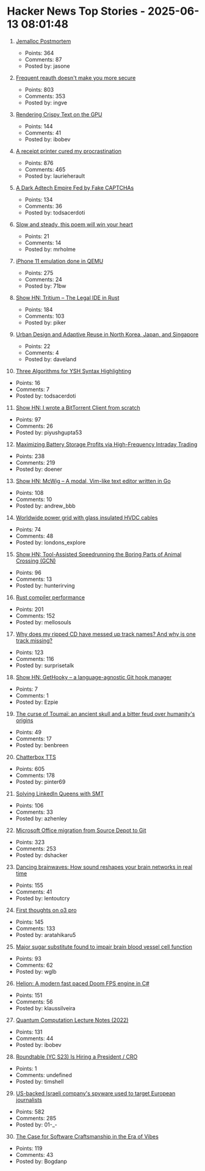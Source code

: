 # Hacker News Top Stories - 2025-06-13 08:01:48

1. [Jemalloc Postmortem](https://jasone.github.io/2025/06/12/jemalloc-postmortem/)
   - Points: 364
   - Comments: 87
   - Posted by: jasone

2. [Frequent reauth doesn't make you more secure](https://tailscale.com/blog/frequent-reath-security)
   - Points: 803
   - Comments: 353
   - Posted by: ingve

3. [Rendering Crispy Text on the GPU](https://osor.io/text)
   - Points: 144
   - Comments: 41
   - Posted by: ibobev

4. [A receipt printer cured my procrastination](https://www.laurieherault.com/articles/a-thermal-receipt-printer-cured-my-procrastination)
   - Points: 876
   - Comments: 465
   - Posted by: laurieherault

5. [A Dark Adtech Empire Fed by Fake CAPTCHAs](https://krebsonsecurity.com/2025/06/inside-a-dark-adtech-empire-fed-by-fake-captchas/)
   - Points: 134
   - Comments: 36
   - Posted by: todsacerdoti

6. [Slow and steady, this poem will win your heart](https://www.nytimes.com/interactive/2025/06/12/books/kay-ryan-turtle-poem.html)
   - Points: 21
   - Comments: 14
   - Posted by: mrholme

7. [iPhone 11 emulation done in QEMU](https://github.com/ChefKissInc/QEMUAppleSilicon)
   - Points: 275
   - Comments: 24
   - Posted by: 71bw

8. [Show HN: Tritium – The Legal IDE in Rust](https://tritium.legal/preview)
   - Points: 184
   - Comments: 103
   - Posted by: piker

9. [Urban Design and Adaptive Reuse in North Korea, Japan, and Singapore](https://www.governance.fyi/p/adaptive-reuse-across-asia-singapores)
   - Points: 22
   - Comments: 4
   - Posted by: daveland

10. [Three Algorithms for YSH Syntax Highlighting](https://github.com/oils-for-unix/oils.vim/blob/main/doc/algorithms.md)
   - Points: 16
   - Comments: 7
   - Posted by: todsacerdoti

11. [Show HN: I wrote a BitTorrent Client from scratch](https://github.com/piyushgupta53/go-torrent-client)
   - Points: 97
   - Comments: 26
   - Posted by: piyushgupta53

12. [Maximizing Battery Storage Profits via High-Frequency Intraday Trading](https://arxiv.org/abs/2504.06932)
   - Points: 238
   - Comments: 219
   - Posted by: doener

13. [Show HN: McWig – A modal, Vim-like text editor written in Go](https://github.com/firstrow/mcwig)
   - Points: 108
   - Comments: 10
   - Posted by: andrew_bbb

14. [Worldwide power grid with glass insulated HVDC cables](https://omattos.com/2025/06/12/glass-hvdc-cables.html)
   - Points: 74
   - Comments: 48
   - Posted by: londons_explore

15. [Show HN: Tool-Assisted Speedrunning the Boring Parts of Animal Crossing (GCN)](https://github.com/hunterirving/pico-crossing)
   - Points: 96
   - Comments: 13
   - Posted by: hunterirving

16. [Rust compiler performance](https://kobzol.github.io/rust/rustc/2025/06/09/why-doesnt-rust-care-more-about-compiler-performance.html)
   - Points: 201
   - Comments: 152
   - Posted by: mellosouls

17. [Why does my ripped CD have messed up track names? And why is one track missing?](https://www.akpain.net/blog/inside-a-cd/)
   - Points: 123
   - Comments: 116
   - Posted by: surprisetalk

18. [Show HN: GetHooky – a language-agnostic Git hook manager](https://ezpieco.github.io/GetHooky/)
   - Points: 7
   - Comments: 1
   - Posted by: Ezpie

19. [The curse of Toumaï: an ancient skull and a bitter feud over humanity's origins](https://www.theguardian.com/science/2025/may/27/the-curse-of-toumai-ancient-skull-disputed-femur-feud-humanity-origins)
   - Points: 49
   - Comments: 17
   - Posted by: benbreen

20. [Chatterbox TTS](https://github.com/resemble-ai/chatterbox)
   - Points: 605
   - Comments: 178
   - Posted by: pinter69

21. [Solving LinkedIn Queens with SMT](https://buttondown.com/hillelwayne/archive/solving-linkedin-queens-with-smt/)
   - Points: 106
   - Comments: 33
   - Posted by: azhenley

22. [Microsoft Office migration from Source Depot to Git](https://danielsada.tech/blog/carreer-part-7-how-office-moved-to-git-and-i-loved-devex/)
   - Points: 323
   - Comments: 253
   - Posted by: dshacker

23. [Dancing brainwaves: How sound reshapes your brain networks in real time](https://www.sciencedaily.com/releases/2025/06/250602155001.htm)
   - Points: 155
   - Comments: 41
   - Posted by: lentoutcry

24. [First thoughts on o3 pro](https://www.latent.space/p/o3-pro)
   - Points: 145
   - Comments: 133
   - Posted by: aratahikaru5

25. [Major sugar substitute found to impair brain blood vessel cell function](https://medicalxpress.com/news/2025-06-major-sugar-substitute-impair-brain.html)
   - Points: 93
   - Comments: 62
   - Posted by: wglb

26. [Helion: A modern fast paced Doom FPS engine in C#](https://github.com/Helion-Engine/Helion)
   - Points: 151
   - Comments: 56
   - Posted by: klaussilveira

27. [Quantum Computation Lecture Notes (2022)](https://math.mit.edu/~shor/435-LN/)
   - Points: 131
   - Comments: 44
   - Posted by: ibobev

28. [Roundtable (YC S23) Is Hiring a President / CRO](https://www.ycombinator.com/companies/roundtable/jobs/wmPTI9F-president-cro-founding)
   - Points: 1
   - Comments: undefined
   - Posted by: timshell

29. [US-backed Israeli company's spyware used to target European journalists](https://apnews.com/article/spyware-italy-paragon-meloni-pegasus-f36dd32106f44398ee24001317ccf2bb)
   - Points: 582
   - Comments: 285
   - Posted by: 01-_-

30. [The Case for Software Craftsmanship in the Era of Vibes](https://zed.dev/blog/software-craftsmanship-in-the-era-of-vibes)
   - Points: 119
   - Comments: 43
   - Posted by: Bogdanp

